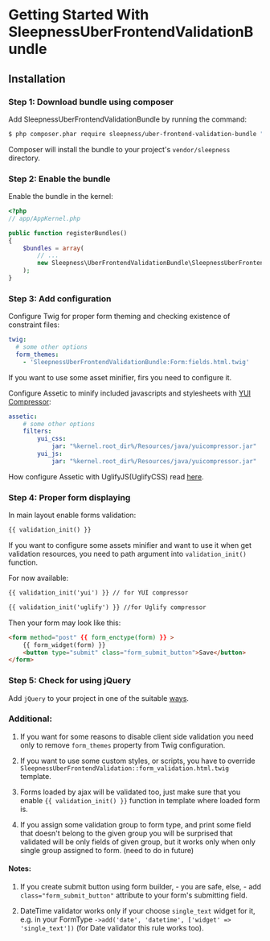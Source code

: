 Getting Started With SleepnessUberFrontendValidationBundle
==================================

## Installation

### Step 1: Download bundle using composer

Add SleepnessUberFrontendValidationBundle by running the command:

``` bash
$ php composer.phar require sleepness/uber-frontend-validation-bundle "@dev"
```

Composer will install the bundle to your project's `vendor/sleepness` directory.

### Step 2: Enable the bundle

Enable the bundle in the kernel:

``` php
<?php
// app/AppKernel.php

public function registerBundles()
{
    $bundles = array(
        // ...
        new Sleepness\UberFrontendValidationBundle\SleepnessUberFrontendValidationBundle(),
    );
}
```

### Step 3: Add configuration

Configure Twig for proper form theming and checking existence of constraint files:

```yml
twig:
  # some other options
  form_themes:
    - 'SleepnessUberFrontendValidationBundle:Form:fields.html.twig'
```
If you want to use some asset minifier, firs you need to configure it.

Configure Assetic to minify included javascripts and stylesheets with [YUI Compressor](http://symfony.com/doc/current/cookbook/assetic/yuicompressor.html):

```yml
assetic:
    # some other options
    filters:
        yui_css:
            jar: "%kernel.root_dir%/Resources/java/yuicompressor.jar"
        yui_js:
            jar: "%kernel.root_dir%/Resources/java/yuicompressor.jar"
```

How configure Assetic with UglifyJS(UglifyCSS) read [here](http://symfony.com/doc/current/cookbook/assetic/uglifyjs.html).

### Step 4: Proper form displaying

In main layout enable forms validation:

```html
{{ validation_init() }}

```

If you want to configure some assets minifier and want to use it when get validation resources, you need to path argument into
`validation_init()` function.

For now available:

```html
{{ validation_init('yui') }} // for YUI compressor

{{ validation_init('uglify') }} //for Uglify compressor
```

Then your form may look like this:

```html
<form method="post" {{ form_enctype(form) }} >
    {{ form_widget(form) }}
    <button type="submit" class="form_submit_button">Save</button>
</form>
```

### Step 5: Check for using jQuery

Add `jQuery` to your project in one of the suitable [ways](http://jquery.com/download/).

### Additional:

1) If you want for some reasons to disable client side validation you need only to remove `form_themes` property from Twig configuration.

2) If you want to use some custom styles, or scripts, you have to override `SleepnessUberFrontendValidation::form_validation.html.twig` template.

3) Forms loaded by ajax will be validated too, just make sure that you enable `{{ validation_init() }}` function in template where loaded form is.

4) If you assign some validation group to form type, and print some field that doesn't belong to the given group you will be surprised that validated will be only fields of given group,
   but it works only when only single group assigned to form. (need to do in future)

#### Notes:

1) If you create submit button using form builder, - you are safe, else, - add `class="form_submit_button"` attribute to your form's submitting field.

2) DateTime validator works only if your choose `single_text` widget for it, e.g. in your FormType
`->add('date', 'datetime', ['widget' => 'single_text'])` (for Date validator this rule works too).
